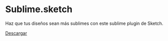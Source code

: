 # Sublime.sketch


Haz que tus diseños sean más sublimes con este sublime plugin de
Sketch.

[Descargar](https://github.com/javierarce/sublime/releases/download/1.0/plugin.zip)
